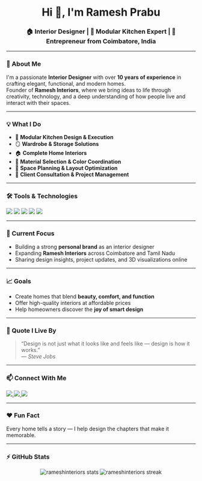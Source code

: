 

<h1 align="center">Hi 👋, I'm Ramesh Prabu</h1>
<h3 align="center">🏠 Interior Designer | 🧩 Modular Kitchen Expert | 🚀 Entrepreneur from Coimbatore, India</h3>

---

### 🌟 About Me  
I'm a passionate **Interior Designer** with over **10 years of experience** in crafting elegant, functional, and modern homes.  
Founder of **Ramesh Interiors**, where we bring ideas to life through creativity, technology, and a deep understanding of how people live and interact with their spaces.

---

### 💡 What I Do
- 🧩 **Modular Kitchen Design & Execution**  
- 🪞 **Wardrobe & Storage Solutions**  
- 🏠 **Complete Home Interiors**  
- 🎨 **Material Selection & Color Coordination**  
- 📐 **Space Planning & Layout Optimization**  
- 💼 **Client Consultation & Project Management**

---

### 🛠️ Tools & Technologies
<p align="left">
  <img src="https://img.shields.io/badge/AutoCAD-%23E34F26.svg?style=for-the-badge&logo=autocad&logoColor=white"/>
  <img src="https://img.shields.io/badge/3D's-MAX-%23FF0000.svg?style=for-the-badge&logo=3D's-MAX&logoColor=white"/>
  <img src="https://img.shields.io/badge/Photoshop-%2331A8FF.svg?style=for-the-badge&logo=adobephotoshop&logoColor=white"/>
  <img src="https://img.shields.io/badge/Lumion-%230076D6.svg?style=for-the-badge&logo=lumion&logoColor=white"/>
  <img src="https://img.shields.io/badge/Blender-%23F5792A.svg?style=for-the-badge&logo=blender&logoColor=white"/>
</p>

---

### 🎯 Current Focus
- Building a strong **personal brand** as an interior designer  
- Expanding **Ramesh Interiors** across Coimbatore and Tamil Nadu  
- Sharing design insights, project updates, and 3D visualizations online  

---

### 📈 Goals
- Create homes that blend **beauty, comfort, and function**  
- Offer high-quality interiors at affordable prices  
- Help homeowners discover the **joy of smart design**

---

### 💬 Quote I Live By  
> “Design is not just what it looks like and feels like — design is how it works.”  
> — *Steve Jobs*

---

### 📫 Connect With Me
<p align="left">
  <a href="https://instagram.com/rameshinteriors" target="blank">
    <img src="https://img.shields.io/badge/Instagram-%23E4405F.svg?style=for-the-badge&logo=instagram&logoColor=white"/>
  </a>
  <a href="mailto:rameshinteriors@gmail.com" target="blank">
    <img src="https://img.shields.io/badge/Gmail-D14836?style=for-the-badge&logo=gmail&logoColor=white"/>
  </a>
  <a href="https://www.linkedin.com/in/your-linkedin" target="blank">
    <img src="https://img.shields.io/badge/LinkedIn-%230077B5.svg?style=for-the-badge&logo=linkedin&logoColor=white"/>
  </a>
</p>

---

### ❤️ Fun Fact  
Every home tells a story — I help design the chapters that make it memorable.

---

### ⚡ GitHub Stats
<p align="center">
  <img src="https://github-readme-stats.vercel.app/api?username=rameshinteriors&show_icons=true&theme=tokyonight" alt="rameshinteriors stats"/>
  <img src="https://github-readme-streak-stats.herokuapp.com/?user=rameshinteriors&theme=tokyonight" alt="rameshinteriors streak"/>
</p>
